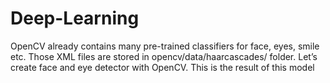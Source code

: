 # Deep-Learning
OpenCV already contains many pre-trained classifiers for face, eyes, smile etc. Those XML files are stored in opencv/data/haarcascades/ folder. Let’s create face and eye detector with OpenCV.
This is the result of this model
